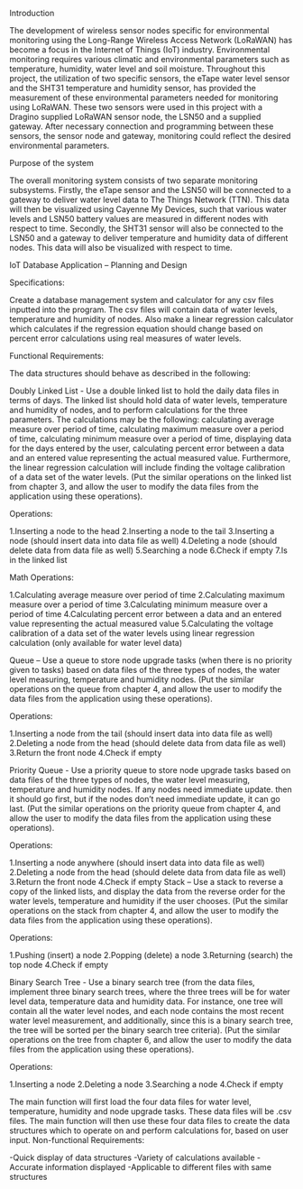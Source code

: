 Introduction

The development of wireless sensor nodes specific for environmental monitoring using the Long-Range
Wireless Access Network (LoRaWAN) has become a focus in the Internet of Things (IoT) industry. Environmental 
monitoring requires various climatic and environmental parameters such as temperature, humidity, water level and
soil moisture. Throughout this project, the utilization of two specific sensors, the eTape water level sensor and the 
SHT31 temperature and humidity sensor, has provided the measurement of these environmental parameters needed
for monitoring using LoRaWAN. These two sensors were used in this project with a Dragino supplied LoRaWAN 
sensor node, the LSN50 and a supplied gateway. After necessary connection and programming between these 
sensors, the sensor node and gateway, monitoring could reflect the desired environmental parameters.

Purpose of the system

The overall monitoring system consists of two separate monitoring subsystems. Firstly, the eTape sensor 
and the LSN50 will be connected to a gateway to deliver water level data to The Things Network (TTN). This data 
will then be visualized using Cayenne My Devices, such that various water levels and LSN50 battery values are 
measured in different nodes with respect to time. Secondly, the SHT31 sensor will also be connected to the LSN50 
and a gateway to deliver temperature and humidity data of different nodes. This data will also be visualized with 
respect to time. 

IoT Database Application – Planning and Design

Specifications:

Create a database management system and calculator for any csv files inputted into the program. The csv files will contain data of water levels, temperature and humidity of nodes. Also make a linear regression calculator which calculates if the regression equation should change based on percent error calculations using real measures of water levels. 

Functional Requirements:

The data structures should behave as described in the following:

Doubly Linked List - Use a double linked list to hold the daily data files in terms of days. The linked list should hold data of water levels, temperature and humidity of nodes, and to perform calculations for the three parameters. The calculations may be the following: calculating average measure over period of time, calculating maximum measure over a period of time, calculating minimum measure over a period of time, displaying data for the days entered by the user, calculating percent error between a data and an entered value representing the actual measured value. Furthermore, the linear regression calculation will include finding the voltage calibration of a data set of the water levels. (Put the similar operations on the linked list from chapter 3, and allow the user to modify the data files from the application using these operations). 

Operations:

1.Inserting a node to the head
2.Inserting a node to the tail 
3.Inserting a node (should insert data into data file as well)
4.Deleting a node (should delete data from data file as well)
5.Searching a node
6.Check if empty
7.Is in the linked list

Math Operations:

1.Calculating average measure over period of time
2.Calculating maximum measure over a period of time
3.Calculating minimum measure over a period of time
4.Calculating percent error between a data and an entered value representing the actual measured value
5.Calculating the voltage calibration of a data set of the water levels using linear regression calculation (only available for water level data)

Queue – Use a queue to store node upgrade tasks (when there is no priority given to tasks) based on data files of the three types of nodes, the water level measuring, temperature and humidity nodes. (Put the similar operations on the queue from chapter 4, and allow the user to modify the data files from the application using these operations).

Operations:

1.Inserting a node from the tail (should insert data into data file as well)
2.Deleting a node from the head (should delete data from data file as well)
3.Return the front node
4.Check if empty

Priority Queue - Use a priority queue to store node upgrade tasks based on data files of the three types of nodes, the water level measuring, temperature and humidity nodes. If any nodes need immediate update. then it should go first, but if the nodes don’t need immediate update, it can go last. (Put the similar operations on the priority queue from chapter 4, and allow the user to modify the data files from the application using these operations).

Operations:

1.Inserting a node anywhere (should insert data into data file as well)
2.Deleting a node from the head (should delete data from data file as well)
3.Return the front node
4.Check if empty
Stack – Use a stack to reverse a copy of the linked lists, and display the data from the reverse order for the water levels, temperature and humidity if the user chooses. (Put the similar operations on the stack from chapter 4, and allow the user to modify the data files from the application using these operations).

Operations:

1.Pushing (insert) a node
2.Popping (delete) a node
3.Returning (search) the top node
4.Check if empty

Binary Search Tree - Use a binary search tree (from the data files, implement three binary search trees, where the three trees will be for water level data, temperature data and humidity data. For instance, one tree will contain all the water level nodes, and each node contains the most recent water level measurement, and additionally, since this is a binary search tree, the tree will be sorted per the binary search tree criteria). (Put the similar operations on the tree from chapter 6, and allow the user to modify the data files from the application using these operations).

Operations:

1.Inserting a node
2.Deleting a node
3.Searching a node
4.Check if empty

The main function will first load the four data files for water level, temperature, humidity and node upgrade tasks. These data files will be .csv files. The main function will then use these four data files to create the data structures which to operate on and perform calculations for, based on user input.
Non-functional Requirements:

-Quick display of data structures
-Variety of calculations available
-Accurate information displayed
-Applicable to different files with same structures
